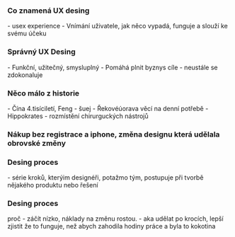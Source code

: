 <h3>Co znamená UX desing </h3>
    - usex experience
    - Vnímání uživatele, jak něco vypadá, funguje a slouží ke svému účeku

<h3>Správný UX Desing</h3>
    - Funkční, užitečný, smysluplný
    - Pomáhá plnit byznys cíle
    - neustále se zdokonaluje

<h3>Něco málo z historie</h3>
    - Čína 4.tisíciletí, Feng - šuej
    - Řekovéúorava věcí na denní potřebě
    - Hippokrates - rozmístění chirurguckých nástrojů

<h3>Nákup bez registrace a iphone, změna designu která udělala obrovské změny</h3>

<h3>Desing proces</h3>
    - série kroků, kterýim designéři, potažmo tým, postupuje při tvorbě nějakého produktu nebo řešení

<h3>Desing proces </h3>
    proč - záčít nízko, náklady na změnu rostou.
        - aka udělat po krocích, lepší zjistit že to funguje, než abych zahodila hodiny práce a byla to kokotina
   